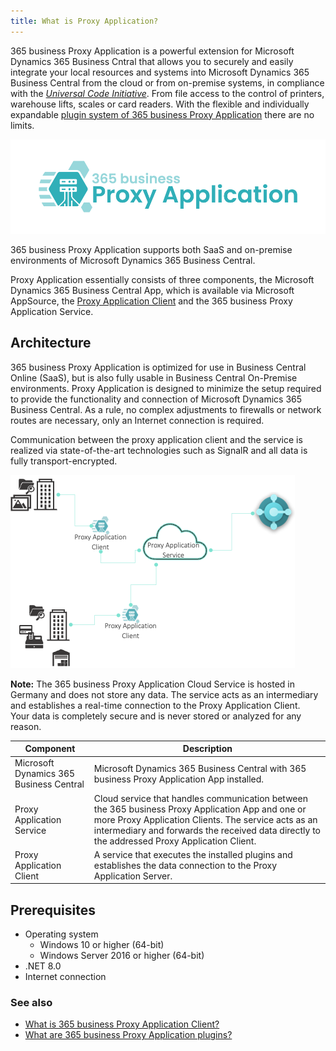 ```yaml
---
title: What is Proxy Application?
---
```

 
365 business Proxy Application is a powerful extension for Microsoft Dynamics 365 Business Cntral that allows you to securely and easily integrate your local resources and systems into Microsoft Dynamics 365 Business Central from the cloud or from on-premise systems, in compliance with the [*Universal Code Initiative*](https://www.microsoft.com/en-us/dynamics-365/blog/it-professional/2022/10/28/the-dynamics-365-business-central-universal-code-initiative-is-live.md). From file access to the control of printers, warehouse lifts, scales or card readers. With the flexible and individually expandable [plugin system of 365 business Proxy Application](plugins.md) there are no limits.

![365 business Proxy Application](/assets/images/365-business-proxy-application/proxy-application-logo.png)

365 business Proxy Application supports both SaaS and on-premise environments of Microsoft Dynamics 365 Business Central.

Proxy Application essentially consists of three components, the Microsoft Dynamics 365 Business Central App, which is available via Microsoft AppSource, the [Proxy Application Client](proxy-application-client-whatis.md) and the 365 business Proxy Application Service.

## Architecture

365 business Proxy Application is optimized for use in Business Central Online (SaaS), but is also fully usable in Business Central On-Premise environments.
Proxy Application is designed to minimize the setup required to provide the functionality and connection of Microsoft Dynamics 365 Business Central. As a rule, no complex adjustments to firewalls or network routes are necessary, only an Internet connection is required.

Communication between the proxy application client and the service is realized via state-of-the-art technologies such as SignalR and all data is fully transport-encrypted.

![Proxy Application Architecture](/assets/images/365-business-proxy-application/proxy-application-architecture.png)

<div class="alert alert-info">
    <i class="fa-duotone fa-thin fa-lightbulb fa-lg" style="--fa-secondary-color: #00b7c3; --fa-primary-color: #111111;"></i> <strong>Note:</strong> The 365 business Proxy Application Cloud Service is hosted in Germany and does not store any data. The service acts as an intermediary and establishes a real-time connection to the Proxy Application Client.<br>Your data is completely secure and is never stored or analyzed for any reason.
</div>

| Component | Description |
| --- | --- |
| Microsoft Dynamics 365 Business Central | Microsoft Dynamics 365 Business Central with 365 business Proxy Application App installed. |
| Proxy Application Service | Cloud service that handles communication between the 365 business Proxy Application App and one or more Proxy Application Clients. The service acts as an intermediary and forwards the received data directly to the addressed Proxy Application Client. | 
| Proxy Application Client | A service that executes the installed plugins and establishes the data connection to the Proxy Application Server. |

## Prerequisites

- Operating system
    - Windows 10 or higher (64-bit)
    - Windows Server 2016 or higher (64-bit)
- .NET 8.0
- Internet connection

### See also

- [What is 365 business Proxy Application Client?](proxy-application-client-whatis.md)
- [What are 365 business Proxy Application plugins?](plugins.md)


